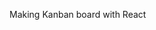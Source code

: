 Making Kanban board with React 

<!-- 
1. Пауза в видео на 50 минуте.
2. Закончил на создании styled-components для тега Header,  для div Header__block, 
а также сделал файл .js c styled-component для div Container. 
 -->